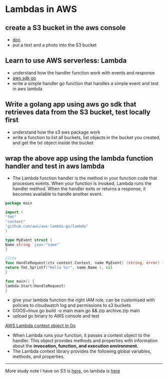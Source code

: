 # Lambdas in AWS

## create a S3 bucket in the aws console
- [doc](https://docs.aws.amazon.com/AmazonS3/latest/userguide/create-bucket-overview.html)
- put a text and a photo into the S3 bucket
## Learn to use AWS serverless: Lambda
- understand how the handler function work with events and response
- [aws sdk go](https://github.com/aws/aws-sdk-go)
- write a simple handler go function that handles a simple event and test in aws lambda

## Write a golang app using aws go sdk that retrieves data from the S3 bucket, test locally first
- understand how the s3 aws package work
- write a function to list all buckets, list objects in the bucket you created, and get the txt object inside the bucket

## wrap the above app using the lambda function handler and test in aws lambda
- The Lambda function handler is the method in your function code that processes events. When your function is invoked, Lambda runs the handler method. When the handler exits or returns a response, it becomes available to handle another event.

```go
package main

import (
"fmt"
"context"
"github.com/aws/aws-lambda-go/lambda"
)

type MyEvent struct {
Name string `json:"name"`
}

//ctx 
func HandleRequest(ctx context.Context, name MyEvent) (string, error) {
return fmt.Sprintf("Hello %s!", name.Name ), nil
}

func main() {
lambda.Start(HandleRequest)
}
```

- give your lambda function the right IAM role, can be customised with policies to cloudwatch log and permissions to s3 buckets
- GOOS=linux go build -o main main.go && zip archive.zip main
- upload go binary to AWS console and test

[AWS Lambda context object in Go](https://docs.aws.amazon.com/lambda/latest/dg/golang-context.html)
- When Lambda runs your function, it passes a context object to the handler. This object provides methods and properties with information about the **invocation, function, and execution environment.**
- The Lambda context library provides the following global variables, methods, and properties.


---
More study note I have on S3 is [here](https://github.com/yanglyu520/aws-study/blob/main/S3.md), on lambda is [here](https://github.com/yanglyu520/aws-study/blob/main/Lambda.md)

